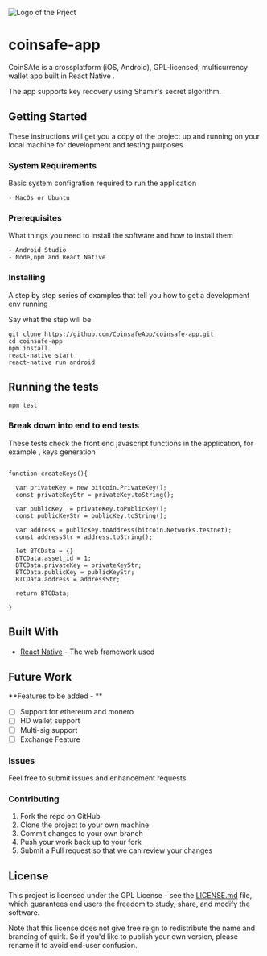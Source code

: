 ![Logo of the Prject](https://s3.ap-south-1.amazonaws.com/maxwallet-images/logoDark.png)

# coinsafe-app

CoinSAfe is a crossplatform (iOS, Android), GPL-licensed, multicurrency wallet app built in React Native .

The app supports key recovery using Shamir's secret algorithm.


## Getting Started

These instructions will get you a copy of the project up and running on your local machine for development and testing purposes. 

### System Requirements

Basic system configration required to run the application

```
- MacOs or Ubuntu 

```
### Prerequisites

What things you need to install the software and how to install them

```
- Android Studio 
- Node,npm and React Native

```

### Installing

A step by step series of examples that tell you how to get a development env running

Say what the step will be

```
git clone https://github.com/CoinsafeApp/coinsafe-app.git
cd coinsafe-app
npm install
react-native start
react-native run android
```

## Running the tests

```
npm test
```

### Break down into end to end tests

These tests check the front end javascript functions in the application, for example , keys generation

```

function createKeys(){

  var privateKey = new bitcoin.PrivateKey();
  const privateKeyStr = privateKey.toString();

  var publicKey  = privateKey.toPublicKey();
  const publicKeyStr = publicKey.toString();

  var address = publicKey.toAddress(bitcoin.Networks.testnet);
  const addressStr = address.toString();

  let BTCData = {}
  BTCData.asset_id = 1;
  BTCData.privateKey = privateKeyStr;
  BTCData.publicKey = publicKeyStr;
  BTCData.address = addressStr;

  return BTCData;

}
```


## Built With

* [React Native](https://facebook.github.io/react-native/) - The web framework used

## Future Work

**Features to be added - **
- [ ] Support for ethereum and monero 
- [ ] HD wallet support
- [ ] Multi-sig support 
- [ ] Exchange Feature

### Issues

Feel free to submit issues and enhancement requests.

### Contributing

1. Fork the repo on GitHub
2. Clone the project to your own machine
3. Commit changes to your own branch
4. Push your work back up to your fork
5. Submit a Pull request so that we can review your changes

## License

This project is licensed under the GPL License - see the [LICENSE.md](LICENSE) file, which guarantees end users the freedom to study, share, and modify the software.

Note that this license does not give free reign to redistribute the name and branding of quirk. So if you'd like to publish your own version, please rename it to avoid end-user confusion.

